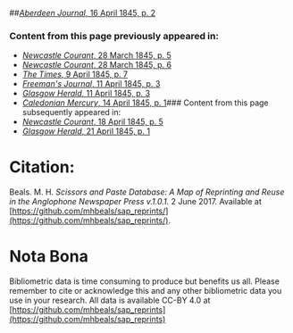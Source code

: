 ##[*Aberdeen Journal*, 16 April 1845, p. 2](https://mhbeals.github.io/sap_html/Aberdeen-Journal/Aberdeen-Journal-16-April-1845-p-2)

### Content from this page previously appeared in:
+ [*Newcastle Courant*, 28 March 1845, p. 5](https://mhbeals.github.io/sap_html/Newcastle-Courant/Newcastle-Courant-28-March-1845-p-5)
+ [*Newcastle Courant*, 28 March 1845, p. 6](https://mhbeals.github.io/sap_html/Newcastle-Courant/Newcastle-Courant-28-March-1845-p-6)
+ [*The Times*, 9 April 1845, p. 7](https://mhbeals.github.io/sap_html/The-Times/The-Times-9-April-1845-p-7)
+ [*Freeman's Journal*, 11 April 1845, p. 3](https://mhbeals.github.io/sap_html/Freeman's-Journal/Freeman's-Journal-11-April-1845-p-3)
+ [*Glasgow Herald*, 11 April 1845, p. 3](https://mhbeals.github.io/sap_html/Glasgow-Herald/Glasgow-Herald-11-April-1845-p-3)
+ [*Caledonian Mercury*, 14 April 1845, p. 1](https://mhbeals.github.io/sap_html/Caledonian-Mercury/Caledonian-Mercury-14-April-1845-p-1)### Content from this page subsequently appeared in:
+ [*Newcastle Courant*, 18 April 1845, p. 5](https://mhbeals.github.io/sap_html/Newcastle-Courant/Newcastle-Courant-18-April-1845-p-5)
+ [*Glasgow Herald*, 21 April 1845, p. 1](https://mhbeals.github.io/sap_html/Glasgow-Herald/Glasgow-Herald-21-April-1845-p-1)
                    
# Citation: 

Beals. M. H. *Scissors and Paste Database: A Map of Reprinting and Reuse in the Anglophone Newspaper Press v.1.0.1.* 2 June 2017. Available at [https://github.com/mhbeals/sap_reprints/](https://github.com/mhbeals/sap_reprints/). 
                    
# Nota Bona

Bibliometric data is time consuming to produce but benefits us all. Please remember to cite or acknowledge this and any other bibliometric data you use in your research. All data is available CC-BY 4.0 at [https://github.com/mhbeals/sap_reprints](https://github.com/mhbeals/sap_reprints)